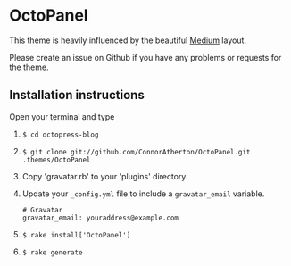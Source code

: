 OctoPanel
=========

This theme is heavily influenced by the beautiful [Medium](https://medium.com) layout.

Please create an issue on Github if you have any problems or requests for the theme.

## Installation instructions

Open your terminal and type

1. `$ cd octopress-blog`
2. `$ git clone git://github.com/ConnorAtherton/OctoPanel.git .themes/OctoPanel`
3. Copy 'gravatar.rb' to your 'plugins' directory.
4. Update your `_config.yml` file to include a `gravatar_email` variable.

	``` 
	# Gravatar  
	gravatar_email: youraddress@example.com
	```

5. `$ rake install['OctoPanel']`
6. `$ rake generate`
